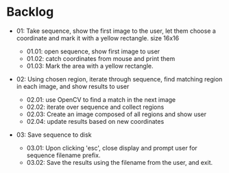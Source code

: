 Backlog
=======

- 01: Take sequence, show the first image to the user, let them choose a coordinate
  and mark it with a yellow rectangle. size 16x16
  + 01.01: open sequence, show first image to user
  - 01.02: catch coordinates from mouse and print them
  - 01.03: Mark the area with a yellow rectangle.

- 02: Using chosen region, iterate through sequence, find matching region in
  each image, and show results to user
  - 02.01: use OpenCV to find a match in the next image
  - 02.02: iterate over sequence and collect regions
  - 02.03: Create an image composed of all regions and show user
  - 02.04: update results based on new coordinates

- 03: Save sequence to disk
  - 03.01: Upon clicking 'esc', close display and prompt user for sequence
    filename prefix.
  - 03.02: Save the results using the filename from the user, and exit.
